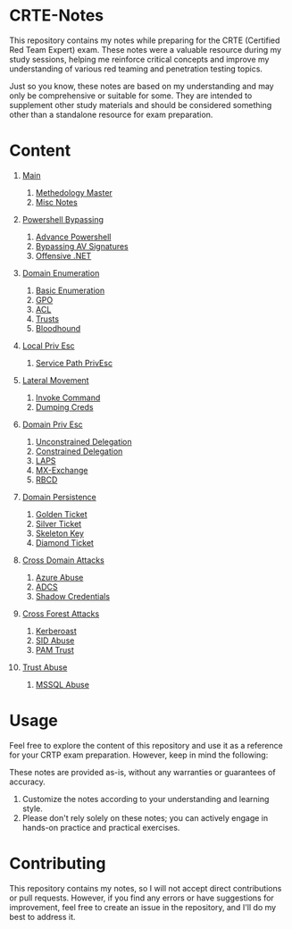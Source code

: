 # CRTE-Notes
This repository contains my notes while preparing for the CRTE (Certified Red Team Expert) exam. These notes were a valuable resource during my study sessions, helping me reinforce critical concepts and improve my understanding of various red teaming and penetration testing topics.

Just so you know, these notes are based on my understanding and may only be comprehensive or suitable for some. They are intended to supplement other study materials and should be considered something other than a standalone resource for exam preparation.

# Content

1. [Main](./0-main)
   1. [Methedology Master](./0-main/1-Methodology-Master.md)
   2. [Misc Notes](./0-main/2-Misc-Notes.md)
  
2. [Powershell Bypassing](./1-PS-Bypassing)
    1. [Advance Powershell](./1-PS-Bypassing/1-Adv-Powershell.md)
    2. [Bypassing AV Signatures](.//1-PS-Bypassing/2-Bypassing-AV-Signatures-PowerShell.md)
    3. [Offensive .NET](./1-PS-Bypassing/3-Offensive-dot-NET-Introduction.md)
  
3. [Domain Enumeration](./2-Domain-Enumeration)
    1. [Basic Enumeration](./2-Domain-Enumeration/1-Basic-Enumeration.md)
    2. [GPO](./2-Domain-Enumeration/2-GPO-Enumeration.md)
    3. [ACL](./2-Domain-Enumeration/3-ACL-Enumeration.md)
    4. [Trusts](2-Domain-Enumeration/4-Trust-Enumeration.md)
    5. [Bloodhound](./2-Domain-Enumeration/5-BloodHound-Enumeration.md)
  
4. [Local Priv Esc](./3-Local-Priv-Esc)
    1. [Service Path PrivEsc](./3-Local-Priv-Esc/1-Service-Priv-Esc.md)
  
5. [Lateral Movement](./4-Lateral-Movement)
    1. [Invoke Command](./4-Lateral-Movement/1-Invoke-Command-PSSession.md)
    2. [Dumping Creds](./4-Lateral-Movement/2-Dumping-Credetials.md)
  
6. [Domain Priv Esc](./5-Domain-Priv-Esc)
    1. [Unconstrained Delegation](./5-Domain-Priv-Esc/1-Unconstrained-Delegation.md)
    2. [Constrained Delegation](./5-Domain-Priv-Esc/2-Constrained-Delegation-with-Protocol-Transition.md)
    3. [LAPS](./5-Domain-Priv-Esc/3-LAPS.md)
    4. [MX-Exchange](./5-Domain-Priv-Esc/4-MS-Exchange.md)
    5. [RBCD](./5-Domain-Priv-Esc/5-Resource-Based-Constrained-Delegation.md)
  
7. [Domain Persistence](./6-Domain-Persistence)
    1. [Golden Ticket](./6-Domain-Persistence/1-Golden-Ticket.md)
    2. [Silver Ticket](./6-Domain-Persistence/2-Silver-Ticket.md)
    3. [Skeleton Key](./6-Domain-Persistence/3-Skeleton-Key.md)
    4. [Diamond Ticket](./6-Domain-Persistence/4-Diamond-Ticket.md)
  
8. [Cross Domain Attacks](./7-Cross-Domain-Attacks)
    1. [Azure Abuse](./7-Cross-Domain-Attacks/1-Azure-AD-Integration-PHS.md)
    2. [ADCS](./7-Cross-Domain-Attacks/2-AD-CS.md)
    3. [Shadow Credentials](./7-Cross-Domain-Attacks/3-Shadow-Credentials.md)
  
9. [Cross Forest Attacks](./8-Cross-Forest-Attacks)
    1. [Kerberoast](./8-Cross-Forest-Attacks/1-Kerberoast.md)
    2. [SID Abuse](./8-Cross-Forest-Attacks/2-Forest-Root-Trust-Key.md)
    3. [PAM Trust](./8-Cross-Forest-Attacks/3-PAM-Trust.md)
  
10. [Trust Abuse](./9-Trust-Abuse)
    1. [MSSQL Abuse](./9-Trust-Abuse/1-MSSQL-Abuse.md)
   
# Usage
Feel free to explore the content of this repository and use it as a reference for your CRTP exam preparation. However, keep in mind the following:

These notes are provided as-is, without any warranties or guarantees of accuracy.
1. Customize the notes according to your understanding and learning style.
2. Please don't rely solely on these notes; you can actively engage in hands-on practice and practical exercises.

# Contributing
This repository contains my notes, so I will not accept direct contributions or pull requests. However, if you find any errors or have suggestions for improvement, feel free to create an issue in the repository, and I'll do my best to address it.





















